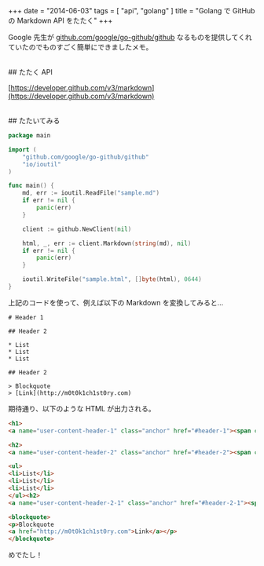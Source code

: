+++
date = "2014-06-03"
tags = [ "api", "golang" ]
title = "Golang で GitHub の Markdown API をたたく"
+++

Google 先生が [github.com/google/go-github/github](https://github.com/google/go-github) なるものを提供してくれていたのでものすごく簡単にできましたメモ。

<!--more-->

<br />
## たたく API

[https://developer.github.com/v3/markdown](https://developer.github.com/v3/markdown)

<br />
## たたいてみる

``` go
package main

import (
	"github.com/google/go-github/github"
	"io/ioutil"
)

func main() {
	md, err := ioutil.ReadFile("sample.md")
	if err != nil {
		panic(err)
	}

	client := github.NewClient(nil)

	html, _, err := client.Markdown(string(md), nil)
	if err != nil {
		panic(err)
	}

	ioutil.WriteFile("sample.html", []byte(html), 0644)
}
```

上記のコードを使って、例えば以下の Markdown を変換してみると…

``` text
# Header 1

## Header 2

* List
* List
* List

## Header 2

> Blockquote
> [Link](http://m0t0k1ch1st0ry.com)
```

期待通り、以下のような HTML が出力される。

``` html
<h1>
<a name="user-content-header-1" class="anchor" href="#header-1"><span class="octicon octicon-link"></span></a>Header 1</h1>

<h2>
<a name="user-content-header-2" class="anchor" href="#header-2"><span class="octicon octicon-link"></span></a>Header 2</h2>

<ul>
<li>List</li>
<li>List</li>
<li>List</li>
</ul><h2>
<a name="user-content-header-2-1" class="anchor" href="#header-2-1"><span class="octicon octicon-link"></span></a>Header 2</h2>

<blockquote>
<p>Blockquote
<a href="http://m0t0k1ch1st0ry.com">Link</a></p>
</blockquote>
```

めでたし！
